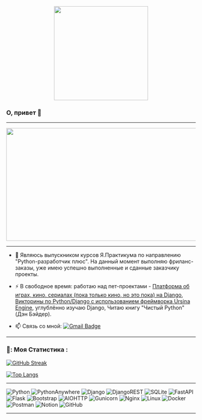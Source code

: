 <div id="header" align="center">
  <img src="https://media.giphy.com/media/smGCEo5zsAXtK4bqAT/giphy.gif" width="250"/>
</div>
<img src="https://komarev.com/ghpvc/?username=Igor-L12&style=flat-square&color=blue" alt=""/>

### О, привет 👋

<!--
**Igor-L12/Igor-L12** is a ✨ _special_ ✨ repository because its `README.md` (this file) appears on your GitHub profile.
-->
---
<div align="center">
  <img src="https://media.giphy.com/media/dWesBcTLavkZuG35MI/giphy.gif" width="600" height="300"/>
</div>

---

- :telescope: Являюсь выпускником курсов Я.Практикума по направлению "Python-разработчик плюс". На данный момент выполняю фриланс-заказы, уже имею успешно выполненные и сданные заказчику проекты.

- :zap: В свободное время: работаю над пет-проектами - [Платформа об играх, кино, сериалах (пока только кино, но это пока) на Django](https://github.com/Igor-L12/Movie-Mosaic), 
[Викторины по Python/Django с использованием фреймворка Ursina Engine](https://github.com/Igor-L12/Quiz_Games_Python-UrsinaEngine-.git), углублённо изучаю Django, Читаю книгу "Чистый Python" (Дэн Бэйдер).

- :mailbox: Связь со мной: [![Gmail Badge](https://img.shields.io/badge/-IgorL12-white?style=flat&logo=Gmail&logoColor=red)](lybaev85@gmail.com)

---
### 📘: Моя Статистика :
[![GitHub Streak](http://github-readme-streak-stats.herokuapp.com?user=Igor-L12&theme=blue-navy&hide_border=true&locale=ru)](https://git.io/streak-stats)

[![Top Langs](https://github-readme-stats.vercel.app/api/top-langs/?username=Igor-L12&layout=compact&theme=tokyonight)](https://github.com/anuraghazra/github-readme-stats)

---
  ![Python](https://img.shields.io/badge/python-3670A0?style=for-the-badge&logo=python&logoColor=blue)
  ![PythonAnywhere](https://img.shields.io/badge/pythonanywhere-%232F9FD7.svg?style=for-the-badge&logo=pythonanywhere&logoColor=151515)
  ![Django](https://img.shields.io/badge/django-%23092E20.svg?style=for-the-badge&logo=django&logoColor=white&color=green)
  ![DjangoREST](https://img.shields.io/badge/DJANGO-REST-ff1709?style=for-the-badge&logo=django&logoColor=white&color=ff1709&labelColor=gray)
  ![SQLite](https://img.shields.io/badge/sqlite-%2307405e.svg?style=for-the-badge&logo=sqlite&logoColor=white)
  ![FastAPI](https://img.shields.io/badge/FastAPI-005571?style=for-the-badge&logo=fastapi)
  ![Flask](https://img.shields.io/badge/flask-%23000.svg?style=for-the-badge&logo=flask&logoColor=white)
  ![Bootstrap](https://img.shields.io/badge/bootstrap-%238511FA.svg?style=for-the-badge&logo=bootstrap&logoColor=white)
  ![AIOHTTP](https://img.shields.io/badge/iohttp-%232C5bb4.svg?style=for-the-badge&logo=aiohttp&logoColor=white)
  ![Gunicorn](https://img.shields.io/badge/gunicorn-%298729.svg?style=for-the-badge&logo=gunicorn&logoColor=white)
  ![Nginx](https://img.shields.io/badge/nginx-%23009639.svg?style=for-the-badge&logo=nginx&logoColor=white)
  ![Linux](https://img.shields.io/badge/Linux-FCC624?style=for-the-badge&logo=linux&logoColor=black)
  ![Docker](https://img.shields.io/badge/docker-%230db7ed.svg?style=for-the-badge&logo=docker&logoColor=white)
  ![Postman](https://img.shields.io/badge/Postman-FF6C37?style=for-the-badge&logo=postman&logoColor=white)
  ![Notion](https://img.shields.io/badge/Notion-%23000000.svg?style=for-the-badge&logo=notion&logoColor=white)
  ![GitHub](https://img.shields.io/badge/github-%23121011.svg?style=for-the-badge&logo=github&logoColor=white)

---
  
  
  
  
  
